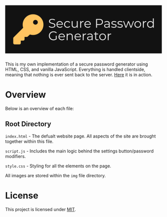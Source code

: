 # ![Alt Text](./imgs/SecurePasswordGenerator.png)

This is my own implementation of a secure password generator using HTML, CSS, and vanilla JavaScript. Everything is handled clientside, meaning that nothing is ever sent back to the server. [Here](https://github.com/AlejandroMontalvo/secure-password-generator/blob/main/LICENSE) it is in action.

# Overview

Below is an overview of each file:

## Root Directory

`index.html` - The defualt website page. All aspects of the site are brought together within this file.

`script.js` - Includes the main logic behind the settings button/password modifiers.

`style.css` - Styling for all the elements on the page.

All images are stored within the `img` file directory.

# License

This project is licensed under [MIT](https://alejandromontalvo.github.io/secure-password-generator/).

